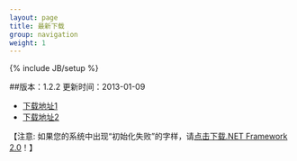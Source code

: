 ```yaml
---
layout: page
title: 最新下载
group: navigation
weight: 1
---
```


{% include JB/setup %}

##版本：1.2.2 更新时间：2013-01-09

  - <a href="http://pan.baidu.com/share/link?shareid=169179&uk=4213912968" target="_blank">下载地址1</a>
  - <a href="http://l2.yunpan.cn/lk/QkhrBPb4TeBav" target="_blank">下载地址2</a>
  
【注意: 如果您的系统中出现“初始化失败”的字样，请<a href="http://download.microsoft.com/download/c/6/e/c6e88215-0178-4c6c-b5f3-158ff77b1f38/NetFx20SP2_x86.exe" target="_blank">点击下载.NET Framework 2.0</a>！】
